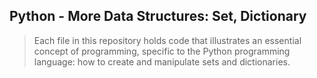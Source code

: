 ## Python - More Data Structures: Set, Dictionary
> Each file in this repository holds code that illustrates an essential concept of programming,
> specific to the Python programming language: how to create and manipulate sets and dictionaries.